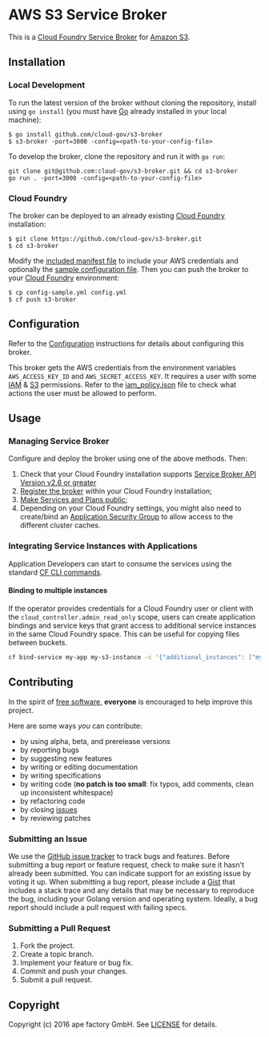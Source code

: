 # AWS S3 Service Broker

This is a [Cloud Foundry Service Broker](https://docs.cloudfoundry.org/services/overview.html) for [Amazon S3](https://aws.amazon.com/s3/).

## Installation

### Local Development

To run the latest version of the broker without cloning the repository, install using `go install` (you must have [Go](https://golang.org/) already installed in your local machine):

```
$ go install github.com/cloud-gov/s3-broker
$ s3-broker -port=3000 -config=<path-to-your-config-file>
```

To develop the broker, clone the repository and run it with `go run`:

```
git clone git@github.com:cloud-gov/s3-broker.git && cd s3-broker
go run . -port=3000 -config=<path-to-your-config-file>
```

### Cloud Foundry

The broker can be deployed to an already existing [Cloud Foundry](https://www.cloudfoundry.org/) installation:

```
$ git clone https://github.com/cloud-gov/s3-broker.git
$ cd s3-broker
```

Modify the [included manifest file](https://github.com/cloud-gov/s3-broker/blob/main/manifest.yml) to include your AWS credentials and optionally the [sample configuration file](https://github.com/cloud-gov/s3-broker/blob/main/config-sample.yml). Then you can push the broker to your [Cloud Foundry](https://www.cloudfoundry.org/) environment:

```
$ cp config-sample.yml config.yml
$ cf push s3-broker
```

## Configuration

Refer to the [Configuration](https://github.com/cloud-gov/s3-broker/blob/main/CONFIGURATION.md) instructions for details about configuring this broker.

This broker gets the AWS credentials from the environment variables `AWS_ACCESS_KEY_ID` and `AWS_SECRET_ACCESS_KEY`. It requires a user with some [IAM](https://aws.amazon.com/iam/) & [S3](https://aws.amazon.com/s3/) permissions. Refer to the [iam_policy.json](https://github.com/cloud-gov/s3-broker/blob/main/iam_policy.json) file to check what actions the user must be allowed to perform.

## Usage

### Managing Service Broker

Configure and deploy the broker using one of the above methods. Then:

1. Check that your Cloud Foundry installation supports [Service Broker API Version v2.6 or greater](https://docs.cloudfoundry.org/services/api.html#changelog)
1. [Register the broker](https://docs.cloudfoundry.org/services/managing-service-brokers.html#register-broker) within your Cloud Foundry installation;
1. [Make Services and Plans public](https://docs.cloudfoundry.org/services/access-control.html#enable-access);
1. Depending on your Cloud Foundry settings, you might also need to create/bind an [Application Security Group](https://docs.cloudfoundry.org/adminguide/app-sec-groups.html) to allow access to the different cluster caches.

### Integrating Service Instances with Applications

Application Developers can start to consume the services using the standard [CF CLI commands](https://docs.cloudfoundry.org/devguide/services/managing-services.html).

#### Binding to multiple instances

If the operator provides credentials for a Cloud Foundry user or client with the `cloud_controller.admin_read_only` scope, users can create application bindings and service keys that grant access to additional service instances in the same Cloud Foundry space. This can be useful for copying files between buckets.

```sh
cf bind-service my-app my-s3-instance -c '{"additional_instances": ["my-additional-s3-instance"]}'
```

## Contributing

In the spirit of [free software](http://www.fsf.org/licensing/essays/free-sw.html), **everyone** is encouraged to help improve this project.

Here are some ways _you_ can contribute:

- by using alpha, beta, and prerelease versions
- by reporting bugs
- by suggesting new features
- by writing or editing documentation
- by writing specifications
- by writing code (**no patch is too small**: fix typos, add comments, clean up inconsistent whitespace)
- by refactoring code
- by closing [issues](https://github.com/cloud-gov/s3-broker/issues)
- by reviewing patches

### Submitting an Issue

We use the [GitHub issue tracker](https://github.com/cloud-gov/s3-broker/issues) to track bugs and features. Before submitting a bug report or feature request, check to make sure it hasn't already been submitted. You can indicate support for an existing issue by voting it up. When submitting a bug report, please include a [Gist](http://gist.github.com/) that includes a stack trace and any details that may be necessary to reproduce the bug, including your Golang version and operating system. Ideally, a bug report should include a pull request with failing specs.

### Submitting a Pull Request

1. Fork the project.
1. Create a topic branch.
1. Implement your feature or bug fix.
1. Commit and push your changes.
1. Submit a pull request.

## Copyright

Copyright (c) 2016 ape factory GmbH. See [LICENSE](https://github.com/cloud-gov/s3-broker/blob/main/LICENSE) for details.
